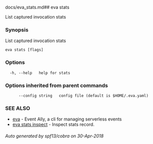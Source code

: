docs/eva_stats.md## eva stats

List captured invocation stats

### Synopsis

List captured invocation stats

```
eva stats [flags]
```

### Options

```
  -h, --help   help for stats
```

### Options inherited from parent commands

```
      --config string   config file (default is $HOME/.eva.yaml)
```

### SEE ALSO

* [eva](eva.md)	 - Event Ally, a cli for managing serverless events
* [eva stats inspect](eva_stats_inspect.md)	 - Inspect stats record.

###### Auto generated by spf13/cobra on 30-Apr-2018

